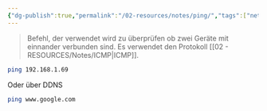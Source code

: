 ```yaml
---
{"dg-publish":true,"permalink":"/02-resources/notes/ping/","tags":["netzwerk","linux/command","windows/command"],"noteIcon":"","updated":"2025-08-26T16:35:06.000+02:00"}
---
```


> Befehl, der verwendet wird zu überprüfen ob zwei Geräte mit einnander verbunden sind.
> Es verwendet den Protokoll [[02 - RESOURCES/Notes/ICMP\|ICMP]].


```sh
ping 192.168.1.69
```
Oder über DDNS
```sh
ping www.google.com
```